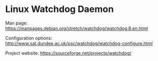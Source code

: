 # Linux Watchdog Daemon

Man page: https://manpages.debian.org/stretch/watchdog/watchdog.8.en.html

Configuration options: http://www.sat.dundee.ac.uk/psc/watchdog/watchdog-configure.html

Project website: https://sourceforge.net/projects/watchdog/
